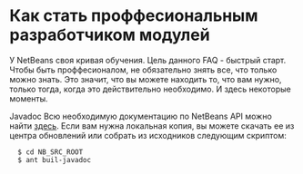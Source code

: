 # Как стать проффесиональным разработчиком модулей

У NetBeans своя кривая обучения. Цель данного FAQ - быстрый старт. Чтобы быть проффесионалом, не обязательно знять все, что только можно знать. Это значит, что вы можете находить то, что вам нужно, только тогда, когда это действительно необходимо. И здесь некоторые моменты.

  Javadoc
  Всю необходимую документацию по NetBeans API можно найти [здесь](http://bits.netbeans.org/dev/javadoc/index.html).
  Если вам нужна локальная копия, вы можете скачать ее из центра обновлений или собрать из исходников следующим скриптом:
  ```
    $ cd NB_SRC_ROOT
    $ ant buil-javadoc
  ```

